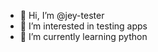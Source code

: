 - 👋 Hi, I’m @jey-tester
- 👀 I’m interested in testing apps
- 🌱 I’m currently learning python


<!---
jey-tester/jey-tester is a ✨ special ✨ repository because its `README.md` (this file) appears on your GitHub profile.
You can click the Preview link to take a look at your changes.
--->
